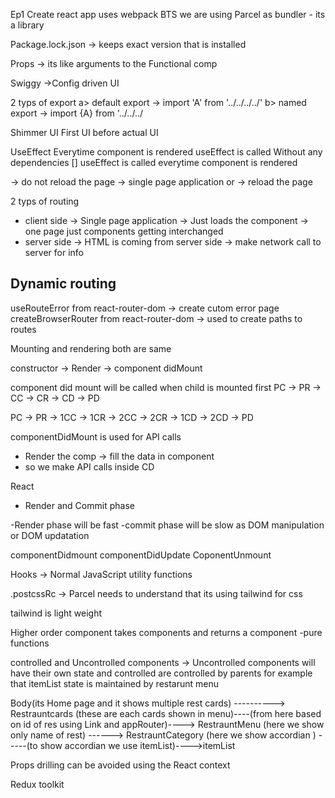 Ep1
Create react app uses webpack BTS
we are using Parcel as bundler - its a library

Package.lock.json -> keeps exact version that is installed

Props -> its like arguments to the Functional comp

Swiggy ->Config driven UI

2 typs of export
a> default export -> import 'A' from '../../../../'
b> named export -> import {A} from '../../../

Shimmer UI
First UI before actual UI

UseEffect
Everytime component is rendered useEffect is called
Without any dependencies [] useEffect is called everytime component is rendered

<Link> -> do not reload the page -> single page application
 or <a> -> reload the page

2 typs of routing

- client side -> Single page application -> Just loads the component -> one page just components getting interchanged
- server side -> HTML is coming from server side -> make network call to server for info

## Dynamic routing

useRouteError from react-router-dom -> create cutom error page
createBrowserRouter from react-router-dom -> used to create paths to routes

Mounting and rendering both are same

constructor -> Render -> component didMount

component did mount will be called when child is mounted first
PC -> PR -> CC -> CR -> CD -> PD

PC -> PR -> 1CC -> 1CR -> 2CC -> 2CR -> 1CD -> 2CD -> PD

componentDidMount is used for API calls

- Render the comp -> fill the data in component
- so we make API calls inside CD

React

- Render and Commit phase

-Render phase will be fast
-commit phase will be slow as DOM manipulation or DOM updatation

componentDidmount
componentDidUpdate
CoponentUnmount

Hooks -> Normal JavaScript utility functions

.postcssRc -> Parcel needs to understand that its using tailwind for css

tailwind is light weight

Higher order component takes components and returns a component
-pure functions

controlled and Uncontrolled components -> Uncontrolled components will have their own state and controlled are controlled by parents for example that itemList state is maintained by restarunt menu

Body(its Home page and it shows multiple rest cards) ----------> Restrauntcards (these are each cards shown in menu)----(from here based on id of res using Link and appRouter)----> RestrauntMenu (here we show only name of rest) ------> RestrauntCategory (here we show accordian ) -----(to show accordian we use itemList)---->itemList

Props drilling can be avoided using the React context

Redux toolkit
